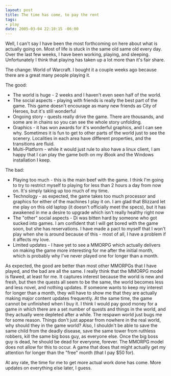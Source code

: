 ```yaml
--- 
layout: post
title: The time has come, to pay the rent
tags: 
- play
date: 2005-03-04 22:10:15 -06:00
---
```

Well, I can't say I have been the most forthcoming on here about what is actually going on.  Most of life is stuck in the same old same old every day.   Over the last few weeks, I have been working, playing, and sleeping.  Unfortunately I think that playing has taken up a lot more than it's fair share.

The change: World of Warcraft.  I bought it a couple weeks ago because there are a great many people playing it.

The good:
<ul>
	<li> The world is huge - 2 weeks and I haven't even seen half of the world.</li>
	<li> The social aspects - playing with friends is really the best part of the game.  This game doesn't encourage as many new friends as City of Heroes, but it's still wonderful</li>
	<li> Ongoing story - quests really drive the game.  There are thousands, and some are in chains so you can see the whole story unfolding.</li>
	<li> Graphics - it has won awards for it's wonderful graphics, and I can see why.  Sometimes it is fun to get to other parts of the world just to see the scenery.   Localities in each area have different properties, and the transitions are fluid.</li>
	<li> Multi-Platform - while it would just rule to also have a linux client, I am happy that I can play the game both on my iBook and the Windows installation I keep.</li>
</ul>
The bad:
<ul>
	<li> Playing too much - this is the main beef with the game.  I think I'm going to try to restrict myself to playing for less than 2 hours a day from now on.  It's simply taking up too much of my time.</li>
	<li> Technology - as expected, the game takes too much processor and graphics for either of the machines I play it on.   I am glad that Blizzard let me play on this old laptop (it doesn't officially meet the specs), but it has awakened in me a desire to upgrade which isn't really healthy right now</li>
	<li> The "other" social aspects - Di was bitten hard by someone who got sucked into games.   I am confident that I will get bored with the game soon, but she has reservations.  I have made a pact to myself that I won't play when she is around because of this - most of all, I have a problem if it affects my love.</li>
	<li> Limited updates - I have yet to see a MMORPG which actually delivers on making the game more interesting for me after the initial month, which is probably why I've never played one for longer than a month.</li>
</ul>
As expected, the good are better than most other MMORPGs that I have played, and the bad are all the same.   I really think that the MMORPG model is flawed, at least for me.  It captures interest because the world is new and fresh, but then the quests all seem to be the same, the world becomes less and less novel, and nothing updates.  If someone wants to keep my interest for longer than a month, they will have to show me that they are actually making major content updates frequently.   At the same time, the game cannot be unfinished when I buy it.  I think I would pay good money for a game in which there are a set number of quests and things in the world, and they actually were depleted after a while.   The respawn world just bugs me for some reason.  Things don't just appear from nowhere in the real world, why should they in the game world?  Also, I shouldn't be able to save the same child from the deadly disease, save the same tower from ruthless robbers, kill the same big boss guy, as everyone else.  Once the big boss guy is dead, he should be dead for everyone, forever.  The MMORPG model does not allow for this to occur.  A game that does that might actually get my attention for longer than the "free" month (that I pay $50 for).

At any rate, the time for me to get more actual work done has come.  More updates on everything else later, I guess.
